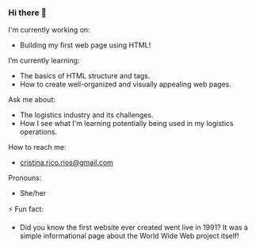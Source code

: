 ### Hi there 👋

I'm currently working on:

- Building my first web page using HTML!

I’m currently learning:

- The basics of HTML structure and tags.
- How to create well-organized and visually appealing web pages.

Ask me about:

- The logistics industry and its challenges.
- How I see what I'm learning potentially being used in my logistics operations.

How to reach me:

- cristina.rico.rios@gmail.com

Pronouns:

- She/her

⚡ Fun fact:

- Did you know the first website ever created went live in 1991? It was a simple informational page about the World Wide Web project itself!

